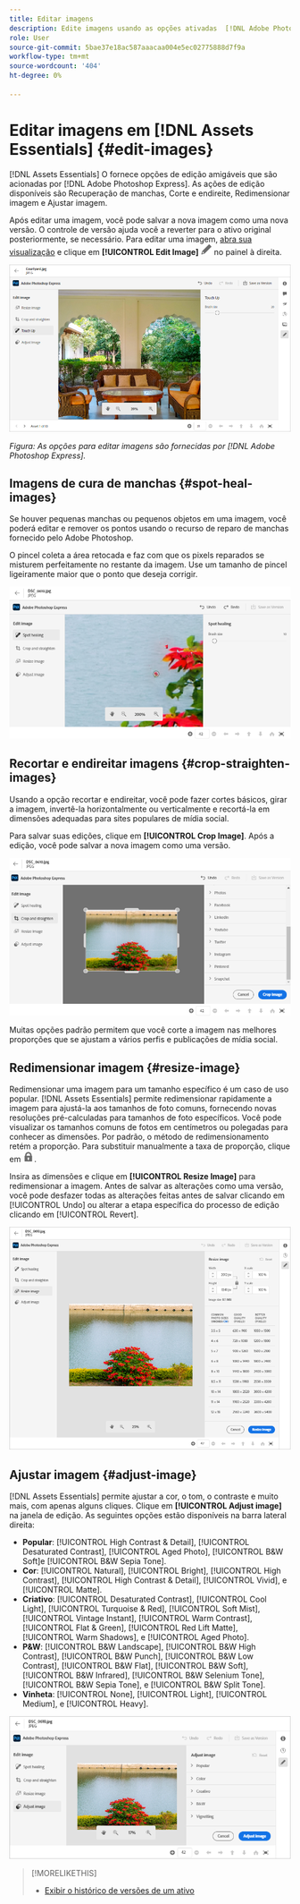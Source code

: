 ```yaml
---
title: Editar imagens
description: Edite imagens usando as opções ativadas  [!DNL Adobe Photoshop Express] e salve as imagens atualizadas como versões.
role: User
source-git-commit: 5bae37e18ac587aaacaa004e5ec02775888d7f9a
workflow-type: tm+mt
source-wordcount: '404'
ht-degree: 0%

---
```



# Editar imagens em [!DNL Assets Essentials] {#edit-images}

[!DNL Assets Essentials] O fornece opções de edição amigáveis que são acionadas por  [!DNL Adobe Photoshop Express]. As ações de edição disponíveis são Recuperação de manchas, Corte e endireite, Redimensionar imagem e Ajustar imagem.

Após editar uma imagem, você pode salvar a nova imagem como uma nova versão. O controle de versão ajuda você a reverter para o ativo original posteriormente, se necessário. Para editar uma imagem, [abra sua visualização](/help/navigate-view.md#preview-assets) e clique em **[!UICONTROL Edit Image]** ![editar ícone](assets/do-not-localize/edit-icon.png) no painel à direita.

![Opções para editar uma imagem](assets/edit-image2.png)

*Figura: As opções para editar imagens são fornecidas por  [!DNL Adobe Photoshop Express].*

## Imagens de cura de manchas {#spot-heal-images}

Se houver pequenas manchas ou pequenos objetos em uma imagem, você poderá editar e remover os pontos usando o recurso de reparo de manchas fornecido pelo Adobe Photoshop.

O pincel coleta a área retocada e faz com que os pixels reparados se misturem perfeitamente no restante da imagem. Use um tamanho de pincel ligeiramente maior que o ponto que deseja corrigir.

![Opção de edição de recuperação de manchas](assets/edit-spot-healing.png)

<!-- TBD: See if we should give backlinks to PS docs for these concepts.
For more information about how Spot Healing works in Photoshop, see [retouching and repairing photos](https://helpx.adobe.com/photoshop/using/retouching-repairing-images.html). -->

## Recortar e endireitar imagens {#crop-straighten-images}

Usando a opção recortar e endireitar, você pode fazer cortes básicos, girar a imagem, invertê-la horizontalmente ou verticalmente e recortá-la em dimensões adequadas para sites populares de mídia social.

Para salvar suas edições, clique em **[!UICONTROL Crop Image]**. Após a edição, você pode salvar a nova imagem como uma versão.

![Opção de cortar e endireitar](assets/edit-crop-straighten.png)

Muitas opções padrão permitem que você corte a imagem nas melhores proporções que se ajustam a vários perfis e publicações de mídia social.

## Redimensionar imagem {#resize-image}

Redimensionar uma imagem para um tamanho específico é um caso de uso popular. [!DNL Assets Essentials] permite redimensionar rapidamente a imagem para ajustá-la aos tamanhos de foto comuns, fornecendo novas resoluções pré-calculadas para tamanhos de foto específicos. Você pode visualizar os tamanhos comuns de fotos em centímetros ou polegadas para conhecer as dimensões. Por padrão, o método de redimensionamento retém a proporção. Para substituir manualmente a taxa de proporção, clique em ![](assets/do-not-localize/lock-closed-icon.png).

Insira as dimensões e clique em **[!UICONTROL Resize Image]** para redimensionar a imagem. Antes de salvar as alterações como uma versão, você pode desfazer todas as alterações feitas antes de salvar clicando em [!UICONTROL Undo] ou alterar a etapa específica do processo de edição clicando em [!UICONTROL Revert].

![Opções ao redimensionar uma imagem](assets/resize-image.png)

## Ajustar imagem {#adjust-image}

[!DNL Assets Essentials] permite ajustar a cor, o tom, o contraste e muito mais, com apenas alguns cliques. Clique em **[!UICONTROL Adjust image]** na janela de edição. As seguintes opções estão disponíveis na barra lateral direita:

* **Popular**:  [!UICONTROL High Contrast & Detail],  [!UICONTROL Desaturated Contrast],  [!UICONTROL Aged Photo],  [!UICONTROL B&W Soft]e  [!UICONTROL B&W Sepia Tone].
* **Cor**:  [!UICONTROL Natural],  [!UICONTROL Bright],  [!UICONTROL High Contrast],  [!UICONTROL High Contrast & Detail],  [!UICONTROL Vivid], e  [!UICONTROL Matte].
* **Criativo**:  [!UICONTROL Desaturated Contrast],  [!UICONTROL Cool Light],  [!UICONTROL Turquoise & Red],  [!UICONTROL Soft Mist],  [!UICONTROL Vintage Instant],  [!UICONTROL Warm Contrast],  [!UICONTROL Flat & Green],  [!UICONTROL Red Lift Matte],  [!UICONTROL Warm Shadows], e  [!UICONTROL Aged Photo].
* **P&amp;W**:  [!UICONTROL B&W Landscape],  [!UICONTROL B&W High Contrast],  [!UICONTROL B&W Punch],  [!UICONTROL B&W Low Contrast],  [!UICONTROL B&W Flat],  [!UICONTROL B&W Soft],  [!UICONTROL B&W Infrared],  [!UICONTROL B&W Selenium Tone],  [!UICONTROL B&W Sepia Tone], e  [!UICONTROL B&W Split Tone].
* **Vinheta**:  [!UICONTROL None],  [!UICONTROL Light],  [!UICONTROL Medium], e  [!UICONTROL Heavy].

![Ajustar imagem por edição](assets/adjust-image.png)

<!--
TBD: Insert a video of the available social media options.
-->

>[!MORELIKETHIS]
>
>* [Exibir o histórico de versões de um ativo](/help/navigate-view.md)

